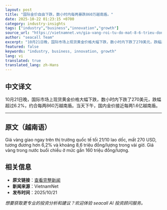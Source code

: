 ```yaml
---
layout: post
title: "国际金价自由下跌，数小时内每两暴跌860万越南盾。"
date: 2025-10-22 01:23:15 +0700
category: industry-insights
tags: ["industry","business","innovation","growth"]
source_url: "https://vietnamnet.vn/gia-vang-roi-tu-do-mat-8-6-trieu-dong-luong-trong-vai-gio-2455121.html"
author: "seacall Team"
excerpt: "10月21日晚，国际市场上现货黄金价格大幅下跌，数小时内下跌了270美元，跌幅超过6.2%，约合每两860万越南盾。当天下午，国内金价接近每两1.6亿越南盾。..."
featured: false
keywords: "industry, business, innovation, growth"
lang: vi
translated: true
translated_lang: zh-Hans
---
```


## 中文译文

10月21日晚，国际市场上现货黄金价格大幅下跌，数小时内下跌了270美元，跌幅超过6.2%，约合每两860万越南盾。当天下午，国内金价接近每两1.6亿越南盾。

---

## 原文（越南语）

Giá vàng giao ngay trên thị trường quốc tế tối 21/10 lao dốc, mất 270 USD, tương đương hơn 6,2% và khoảng 8,6 triệu đồng/lượng trong vài giờ. Giá vàng trong nước buổi chiều ở mức gần 160 triệu đồng/lượng.

## 相关信息

- **原文链接**：[查看完整新闻](https://vietnamnet.vn/gia-vang-roi-tu-do-mat-8-6-trieu-dong-luong-trong-vai-gio-2455121.html)
- **新闻来源**：VietnamNet
- **发布时间**：2025/10/21

*想要获取更专业的投资分析和建议？欢迎体验 seacall AI 投资顾问服务。*